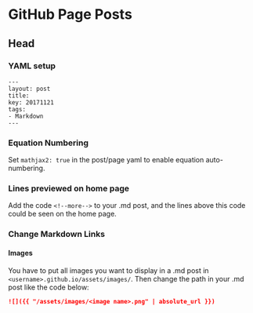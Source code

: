 # GitHub Page Posts

## Head
### YAML setup
```
---
layout: post
title:
key: 20171121
tags:
- Markdown
---
```

### Equation Numbering

Set `mathjax2: true` in the post/page yaml to enable equation auto-numbering.

### Lines previewed on home page
Add the code `<!--more-->` to your .md post, and the lines above this code could be seen on the home page.

### Change Markdown Links
#### Images
You have to put all images you want to display in a .md post in `<username>.github.io/assets/images/`. Then change the path in your .md post like the code below:
```md
![]({{ "/assets/images/<image name>.png" | absolute_url }})
```